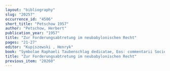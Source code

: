 ```yaml
---
layout: "bibliography"
slug: "20257"
occurrence_id: "4506"
short_title: "Petschow 1957"
author: "Petschow, Herbert"
publication_year: "1957"
title: "Zur Forderungsabtretung im neubabylonischen Recht"
pages: "21-27"
editor: "Kupiszewski , Henryk"
book: "Symbolae Raphaeli Taubenschlag dedicatae, Eos: commentarii Societatis philologae Polonorum 48/3 (Warsaw)"
title: "Zur Forderungsabtretung im neubabylonischen Recht"
previous_item: "20260"
---
```

